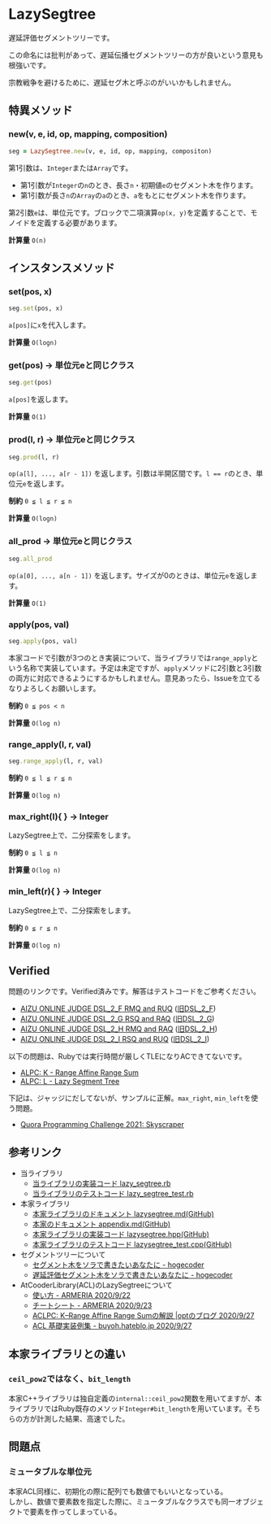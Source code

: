 # LazySegtree

遅延評価セグメントツリーです。

この命名には批判があって、遅延伝播セグメントツリーの方が良いという意見も根強いです。

宗教戦争を避けるために、遅延セグ木と呼ぶのがいいかもしれません。

## 特異メソッド

### new(v, e, id, op, mapping, composition)

```ruby
seg = LazySegtree.new(v, e, id, op, mapping, compositon)
```

第1引数は、`Integer`または`Array`です。

- 第1引数が`Integer`の`n`のとき、長さ`n`・初期値`e`のセグメント木を作ります。
- 第1引数が長さ`n`の`Array`の`a`のとき、`a`をもとにセグメント木を作ります。

第2引数`e`は、単位元です。ブロックで二項演算`op(x, y)`を定義することで、モノイドを定義する必要があります。

**計算量** `O(n)`

## インスタンスメソッド

### set(pos, x)

```ruby
seg.set(pos, x)
```

`a[pos]`に`x`を代入します。

**計算量** `O(logn)`


### get(pos)  -> 単位元eと同じクラス

```ruby
seg.get(pos)
```

`a[pos]`を返します。

**計算量** `O(1)`


### prod(l, r) -> 単位元eと同じクラス

```ruby
seg.prod(l, r)
```

`op(a[l], ..., a[r - 1])` を返します。引数は半開区間です。`l == r`のとき、単位元`e`を返します。

**制約** `0 ≦ l ≦ r ≦ n`

**計算量** `O(logn)`

### all_prod -> 単位元eと同じクラス

```ruby
seg.all_prod
```

`op(a[0], ..., a[n - 1])` を返します。サイズが0のときは、単位元`e`を返します。

**計算量** `O(1)`

### apply(pos, val)

```ruby
seg.apply(pos, val)
```

本家コードで引数が3つのとき実装について、当ライブラリでは`range_apply`という名称で実装しています。予定は未定ですが、`apply`メソッドに2引数と3引数の両方に対応できるようにするかもしれません。意見あったら、Issueを立てるなりよろしくお願いします。

**制約** `0 ≦ pos < n`

**計算量** `O(log n)`

### range_apply(l, r, val)

```ruby
seg.range_apply(l, r, val)
```

**制約** `0 ≦ l ≦ r ≦ n`

**計算量** `O(log n)`

### max_right(l){  } -> Integer

LazySegtree上で、二分探索をします。

**制約**  `0 ≦ l ≦ n`

**計算量** `O(log n)`

### min_left(r){  } -> Integer

LazySegtree上で、二分探索をします。

**制約**  `0 ≦ r ≦ n`

**計算量** `O(log n)`

## Verified

問題のリンクです。Verified済みです。解答はテストコードをご参考ください。
- [AIZU ONLINE JUDGE DSL\_2\_F RMQ and RUQ](ttps://onlinejudge.u-aizu.ac.jp/problems/DSL_2_F) ([旧DSL_2_F](http://judge.u-aizu.ac.jp/onlinejudge/description.jsp?id=DSL_2_F))
- [AIZU ONLINE JUDGE DSL\_2\_G RSQ and RAQ](https://onlinejudge.u-aizu.ac.jp/problems/DSL_2_G) ([旧DSL_2_G](http://judge.u-aizu.ac.jp/onlinejudge/description.jsp?id=DSL_2_G))
- [AIZU ONLINE JUDGE DSL\_2\_H RMQ and RAQ](https://onlinejudge.u-aizu.ac.jp/problems/DSL_2_H) ([旧DSL_2_H](http://judge.u-aizu.ac.jp/onlinejudge/description.jsp?id=DSL_2_H))
- [AIZU ONLINE JUDGE DSL\_2\_I RSQ and RUQ](https://onlinejudge.u-aizu.ac.jp/problems/DSL_2_I) ([旧DSL_2_I](http://judge.u-aizu.ac.jp/onlinejudge/description.jsp?id=DSL_2_I))

以下の問題は、Rubyでは実行時間が厳しくTLEになりACできてないです。
- [ALPC: K \- Range Affine Range Sum](https://atcoder.jp/contests/practice2/tasks/practice2_k)
- [ALPC: L \- Lazy Segment Tree](https://atcoder.jp/contests/practice2/tasks/practice2_l)

下記は、ジャッジにだしてないが、サンプルに正解。`max_right`, `min_left`を使う問題。
- [Quora Programming Challenge 2021: Skyscraper](https://jonathanirvin.gs/files/division2_3d16774b0423.pdf#page=5)

## 参考リンク

- 当ライブラリ
  - [当ライブラリの実装コード lazy_segtree.rb](https://github.com/universato/ac-library-rb/blob/master/lib/lazy_segtree.rb)
  - [当ライブラリのテストコード lazy_segtree_test.rb](https://github.com/universato/ac-library-rb/blob/master/test/lazy_segtree_test.rb)
- 本家ライブラリ
  - [本家ライブラリのドキュメント lazysegtree.md(GitHub)](https://github.com/atcoder/ac-library/blob/master/document_ja/lazysegtree.md)
  - [本家のドキュメント appendix.md(GitHub)](https://github.com/atcoder/ac-library/blob/master/document_ja/appendix.md)
  - [本家ライブラリの実装コード lazysegtree.hpp(GitHub)](https://github.com/atcoder/ac-library/blob/master/atcoder/lazysegtree.hpp)
  - [本家ライブラリのテストコード lazysegtree_test.cpp(GitHub)](https://github.com/atcoder/ac-library/blob/master/test/unittest/lazysegtree_test.cpp)
- セグメントツリーについて
  - [セグメント木をソラで書きたいあなたに \- hogecoder](https://tsutaj.hatenablog.com/entry/2017/03/29/204841)
  - [遅延評価セグメント木をソラで書きたいあなたに \- hogecoder](https://tsutaj.hatenablog.com/entry/2017/03/30/224339)
- AtCooderLibrary(ACL)のLazySegtreeについて
  - [使い方 \- ARMERIA 2020/9/22](https://betrue12.hateblo.jp/entry/2020/09/22/194541)
  - [チートシート \- ARMERIA 2020/9/23](https://betrue12.hateblo.jp/entry/2020/09/23/005940)
  - [ACLPC: K–Range Affine Range Sumの解説 \|optのブログ 2020/9/27](https://opt-cp.com/cp/lazysegtree-aclpc-k/)
  - [ACL 基礎実装例集 \- buyoh\.hateblo\.jp 2020/9/27](https://buyoh.hateblo.jp/entry/2020/09/27/190144)

## 本家ライブラリとの違い

### `ceil_pow2`ではなく、`bit_length`

本家C++ライブラリは独自定義の`internal::ceil_pow2`関数を用いてますが、本ライブラリではRuby既存のメソッド`Integer#bit_length`を用いています。そちらの方が計測した結果、高速でした。

## 問題点

### ミュータブルな単位元

本家ACL同様に、初期化の際に配列でも数値でもいいとなっている。  
しかし、数値で要素数を指定した際に、ミュータブルなクラスでも同一オブジェクトで要素を作ってしまっている。
